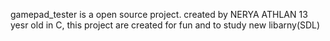 gamepad_tester is a open source project. created by NERYA ATHLAN 13 yesr old in C, this project are created for fun and to study new libarny(SDL)
